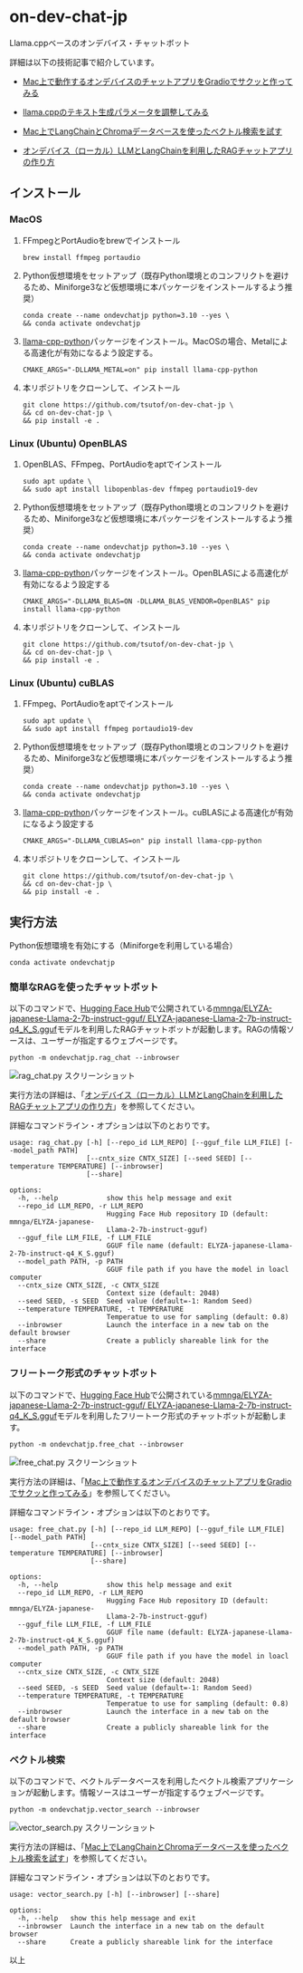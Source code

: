 # on-dev-chat-jp
Llama.cppベースのオンデバイス・チャットボット

詳細は以下の技術記事で紹介しています。

- [Mac上で動作するオンデバイスのチャットアプリをGradioでサクッと作ってみる](https://zenn.dev/tsutof/articles/177b3bd82b05e8)

- [llama.cppのテキスト生成パラメータを調整してみる](https://zenn.dev/tsutof/articles/5de9b0e812f0c8)

- [Mac上でLangChainとChromaデータベースを使ったベクトル検索を試す](https://zenn.dev/tsutof/articles/abe58215c2c347)

- [オンデバイス（ローカル）LLMとLangChainを利用したRAGチャットアプリの作り方](https://zenn.dev/tsutof/articles/a30d0bf7f89bb8)

## インストール

### MacOS

1. FFmpegとPortAudioをbrewでインストール
    ```
    brew install ffmpeg portaudio
    ```

1. Python仮想環境をセットアップ（既存Python環境とのコンフリクトを避けるため、Miniforge3など仮想環境に本パッケージをインストールするよう推奨）
    ```
    conda create --name ondevchatjp python=3.10 --yes \
    && conda activate ondevchatjp
    ```

1. [llama-cpp-python](https://github.com/abetlen/llama-cpp-python)パッケージをインストール。MacOSの場合、Metalによる高速化が有効になるよう設定する。
    ```
    CMAKE_ARGS="-DLLAMA_METAL=on" pip install llama-cpp-python
    ```

1. 本リポジトリをクローンして、インストール
    ```
    git clone https://github.com/tsutof/on-dev-chat-jp \
    && cd on-dev-chat-jp \
    && pip install -e .
    ```

### Linux (Ubuntu) OpenBLAS

1. OpenBLAS、FFmpeg、PortAudioをaptでインストール
    ```
    sudo apt update \
    && sudo apt install libopenblas-dev ffmpeg portaudio19-dev
    ```

1. Python仮想環境をセットアップ（既存Python環境とのコンフリクトを避けるため、Miniforge3など仮想環境に本パッケージをインストールするよう推奨）
    ```
    conda create --name ondevchatjp python=3.10 --yes \
    && conda activate ondevchatjp
    ```

1. [llama-cpp-python](https://github.com/abetlen/llama-cpp-python)パッケージをインストール。OpenBLASによる高速化が有効になるよう設定する
    ```
    CMAKE_ARGS="-DLLAMA_BLAS=ON -DLLAMA_BLAS_VENDOR=OpenBLAS" pip install llama-cpp-python
    ```

1. 本リポジトリをクローンして、インストール
    ```
    git clone https://github.com/tsutof/on-dev-chat-jp \
    && cd on-dev-chat-jp \
    && pip install -e .
    ```

### Linux (Ubuntu) cuBLAS

1. FFmpeg、PortAudioをaptでインストール
    ```
    sudo apt update \
    && sudo apt install ffmpeg portaudio19-dev
    ```

1. Python仮想環境をセットアップ（既存Python環境とのコンフリクトを避けるため、Miniforge3など仮想環境に本パッケージをインストールするよう推奨）
    ```
    conda create --name ondevchatjp python=3.10 --yes \
    && conda activate ondevchatjp
    ```

1. [llama-cpp-python](https://github.com/abetlen/llama-cpp-python)パッケージをインストール。cuBLASによる高速化が有効になるよう設定する
    ```
    CMAKE_ARGS="-DLLAMA_CUBLAS=on" pip install llama-cpp-python
    ```

1. 本リポジトリをクローンして、インストール
    ```
    git clone https://github.com/tsutof/on-dev-chat-jp \
    && cd on-dev-chat-jp \
    && pip install -e .
    ```

## 実行方法

Python仮想環境を有効にする（Miniforgeを利用している場合）
```
conda activate ondevchatjp
```

### 簡単なRAGを使ったチャットボット

以下のコマンドで、[Hugging Face Hub](https://huggingface.co)で公開されている[mmnga/ELYZA-japanese-Llama-2-7b-instruct-gguf/
ELYZA-japanese-Llama-2-7b-instruct-q4_K_S.gguf](https://huggingface.co/mmnga/ELYZA-japanese-Llama-2-7b-instruct-gguf/blob/main/ELYZA-japanese-Llama-2-7b-instruct-q4_K_S.gguf)モデルを利用したRAGチャットボットが起動します。RAGの情報ソースは、ユーザーが指定するウェブページです。

```
python -m ondevchatjp.rag_chat --inbrowser
```

![rag_chat.py スクリーンショット](images/rag_chat.png)

実行方法の詳細は、「[オンデバイス（ローカル）LLMとLangChainを利用したRAGチャットアプリの作り方](https://zenn.dev/tsutof/articles/a30d0bf7f89bb8)」を参照してください。

詳細なコマンドライン・オプションは以下のとおりです。

```
usage: rag_chat.py [-h] [--repo_id LLM_REPO] [--gguf_file LLM_FILE] [--model_path PATH]
                   [--cntx_size CNTX_SIZE] [--seed SEED] [--temperature TEMPERATURE] [--inbrowser]
                   [--share]

options:
  -h, --help            show this help message and exit
  --repo_id LLM_REPO, -r LLM_REPO
                        Hugging Face Hub repository ID (default: mmnga/ELYZA-japanese-
                        Llama-2-7b-instruct-gguf)
  --gguf_file LLM_FILE, -f LLM_FILE
                        GGUF file name (default: ELYZA-japanese-Llama-2-7b-instruct-q4_K_S.gguf)
  --model_path PATH, -p PATH
                        GGUF file path if you have the model in loacl computer
  --cntx_size CNTX_SIZE, -c CNTX_SIZE
                        Context size (default: 2048)
  --seed SEED, -s SEED  Seed value (default=-1: Random Seed)
  --temperature TEMPERATURE, -t TEMPERATURE
                        Temperatue to use for sampling (default: 0.8)
  --inbrowser           Launch the interface in a new tab on the default browser
  --share               Create a publicly shareable link for the interface
```

### フリートーク形式のチャットボット

以下のコマンドで、[Hugging Face Hub](https://huggingface.co)で公開されている[mmnga/ELYZA-japanese-Llama-2-7b-instruct-gguf/
ELYZA-japanese-Llama-2-7b-instruct-q4_K_S.gguf](https://huggingface.co/mmnga/ELYZA-japanese-Llama-2-7b-instruct-gguf/blob/main/ELYZA-japanese-Llama-2-7b-instruct-q4_K_S.gguf)モデルを利用したフリートーク形式のチャットボットが起動します。

```
python -m ondevchatjp.free_chat --inbrowser
```

![free_chat.py スクリーンショット](images/free_chat.png)

実行方法の詳細は、「[Mac上で動作するオンデバイスのチャットアプリをGradioでサクッと作ってみる](https://zenn.dev/tsutof/articles/177b3bd82b05e8)」を参照してください。

詳細なコマンドライン・オプションは以下のとおりです。

```
usage: free_chat.py [-h] [--repo_id LLM_REPO] [--gguf_file LLM_FILE] [--model_path PATH]
                    [--cntx_size CNTX_SIZE] [--seed SEED] [--temperature TEMPERATURE] [--inbrowser]
                    [--share]

options:
  -h, --help            show this help message and exit
  --repo_id LLM_REPO, -r LLM_REPO
                        Hugging Face Hub repository ID (default: mmnga/ELYZA-japanese-
                        Llama-2-7b-instruct-gguf)
  --gguf_file LLM_FILE, -f LLM_FILE
                        GGUF file name (default: ELYZA-japanese-Llama-2-7b-instruct-q4_K_S.gguf)
  --model_path PATH, -p PATH
                        GGUF file path if you have the model in loacl computer
  --cntx_size CNTX_SIZE, -c CNTX_SIZE
                        Context size (default: 2048)
  --seed SEED, -s SEED  Seed value (default=-1: Random Seed)
  --temperature TEMPERATURE, -t TEMPERATURE
                        Temperatue to use for sampling (default: 0.8)
  --inbrowser           Launch the interface in a new tab on the default browser
  --share               Create a publicly shareable link for the interface
```

### ベクトル検索

以下のコマンドで、ベクトルデータベースを利用したベクトル検索アプリケーションが起動します。情報ソースはユーザーが指定するウェブページです。

```
python -m ondevchatjp.vector_search --inbrowser
```

![vector_search.py スクリーンショット](images/vector_search.png)

実行方法の詳細は、「[Mac上でLangChainとChromaデータベースを使ったベクトル検索を試す](https://zenn.dev/tsutof/articles/abe58215c2c347)」を参照してください。

詳細なコマンドライン・オプションは以下のとおりです。

```
usage: vector_search.py [-h] [--inbrowser] [--share]

options:
  -h, --help   show this help message and exit
  --inbrowser  Launch the interface in a new tab on the default browser
  --share      Create a publicly shareable link for the interface
```

以上